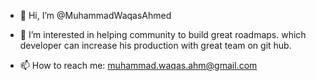 - 👋 Hi, I’m @MuhammadWaqasAhmed

- 👀 I’m interested in helping community to build great roadmaps. which developer can increase his production with great team on git hub.


- 📫 How to reach me:
 muhammad.waqas.ahm@gmail.com

<!---
MuhammadWaqasAhmed/MuhammadWaqasAhmed is a ✨ special ✨ repository because its `README.md` (this file) appears on your GitHub profile.
You can click the Preview link to take a look at your changes.
--->
